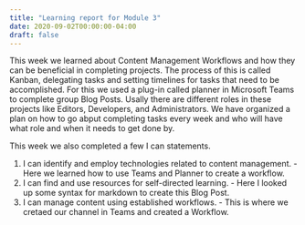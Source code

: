 ```yaml
---
title: "Learning report for Module 3"
date: 2020-09-02T00:00:00-04:00
draft: false
---
```


This week we learned about Content Management Workflows and how they can be beneficial in completing projects. The process of this is called Kanban, delegating tasks and setting timelines for tasks that need to be accomplished. For this we used a plug-in called planner in Microsoft Teams to complete group Blog Posts. Usally there are different roles in these projects like Editors, Developers, and Administrators. We have organized a plan on how to go abput completing tasks every week and who will have what role and when it needs to get done by. 

This week we also completed a few I can statements.
1. I can identify and employ technologies related to content management. - Here we learned how to use Teams and Planner to create a workflow.
2. I can find and use resources for self-directed learning. - Here I looked up some syntax for markdown to create this Blog Post.
3. I can manage content using established workflows. - This is where we cretaed our channel in Teams and created a Workflow.
